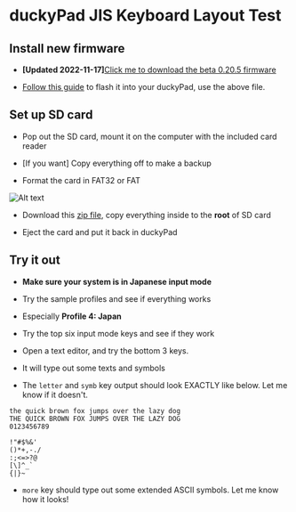 # duckyPad JIS Keyboard Layout Test

## Install new firmware

* **[Updated 2022-11-17]**[Click me to download the beta 0.20.5 firmware](https://github.com/dekuNukem/duckyPad/raw/master/firmware/beta_0.20.5.dfu)

* [Follow this guide](firmware_updates_and_version_history.md) to flash it into your duckyPad, use the above file.

## Set up SD card

* Pop out the SD card, mount it on the computer with the included card reader

* [If you want] Copy everything off to make a backup

* Format the card in FAT32 or FAT

![Alt text](resources/pics/format.PNG)

* Download this [zip file](https://github.com/dekuNukem/duckypad/raw/master/japan_test.zip), copy everything inside to the **root** of SD card

* Eject the card and put it back in duckyPad

## Try it out

* **Make sure your system is in Japanese input mode**

* Try the sample profiles and see if everything works

* Especially **Profile 4: Japan**

* Try the top six input mode keys and see if they work

* Open a text editor, and try the bottom 3 keys.

* It will type out some texts and symbols

* The `letter` and `symb` key output should look EXACTLY like below. Let me know if it doesn't.

```
the quick brown fox jumps over the lazy dog
THE QUICK BROWN FOX JUMPS OVER THE LAZY DOG
0123456789

!"#$%&'
()*+,-./
:;<=>?@
[\]^_`
{|}~
```

* `more` key should type out some extended ASCII symbols. Let me know how it looks!

